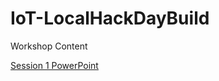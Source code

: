 # IoT-LocalHackDayBuild
Workshop Content

[Session 1 PowerPoint](https://stdntpartners-my.sharepoint.com/personal/ritvi_mishra_studentambassadors_com/_layouts/15/Doc.aspx?sourcedoc={216d2755-315e-4506-878e-75455f3eefe5}&amp;action=embedview&amp;wdAr=1.7777777777777777) 

